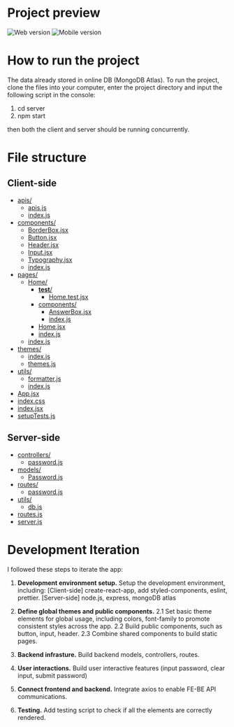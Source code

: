# Project preview
![Web version](https://i.ibb.co/yXkk2RG/Web.png)
![Mobile version](https://i.ibb.co/R2smD9B/Mobile.png)

# How to run the project

The data already stored in online DB (MongoDB Atlas). To run the project, clone the files into your computer, enter the project directory and input the following script in the console:

1. cd server
2. npm start

then both the client and server should be running concurrently.

# File structure

## Client-side
* [apis/](./src/apis)
  * [apis.js](./src/apis/apis.js)
  * [index.js](./src/apis/index.js)
* [components/](./src/components)
  * [BorderBox.jsx](./src/components/BorderBox.jsx)
  * [Button.jsx](./src/components/Button.jsx)
  * [Header.jsx](./src/components/Header.jsx)
  * [Input.jsx](./src/components/Input.jsx)
  * [Typography.jsx](./src/components/Typography.jsx)
  * [index.js](./src/components/index.js)
* [pages/](./src/pages)
  * [Home/](./src/pages/Home)
    * [__test__/](./src/pages/Home/__test__)
      * [Home.test.jsx](./src/pages/Home/__test__/Home.test.jsx)
    * [components/](./src/pages/Home/components)
      * [AnswerBox.jsx](./src/pages/Home/components/AnswerBox.jsx)
      * [index.js](./src/pages/Home/components/index.js)
    * [Home.jsx](./src/pages/Home/Home.jsx)
    * [index.js](./src/pages/Home/index.js)
  * [index.js](./src/pages/index.js)
* [themes/](./src/themes)
  * [index.js](./src/themes/index.js)
  * [themes.js](./src/themes/themes.js)
* [utils/](./src/utils)
  * [formatter.js](./src/utils/formatter.js)
  * [index.js](./src/utils/index.js)
* [App.jsx](./src/App.jsx)
* [index.css](./src/index.css)
* [index.jsx](./src/index.jsx)
* [setupTests.js](./src/setupTests.js)

## Server-side

* [controllers/](./src/controllers)
  * [password.js](./src/controllers/password.js)
* [models/](./src/models)
  * [Password.js](./src/models/Password.js)
* [routes/](./src/routes)
  * [password.js](./src/routes/password.js)
* [utils/](./src/utils)
  * [db.js](./src/utils/db.js)
* [routes.js](./src/routes.js)
* [server.js](./src/server.js)



# Development Iteration

I followed these steps to iterate the app:

1. **Development environment setup.**
Setup the development environment, including:
  [Client-side] create-react-app, add styled-components, eslint, prettier.
  [Server-side] node.js, express, mongoDB atlas

2. **Define global themes and public components.**
2.1 Set basic theme elements for global usage, including colors, font-family to promote consistent styles across the app.
2.2 Build public components, such as button, input, header.
2.3 Combine shared components to build static pages.

3. **Backend infrasture.**
Build backend models, controllers, routes.

4. **User interactions.**
Build user interactive features (input password, clear input, submit password)

5. **Connect frontend and backend.**
Integrate axios to enable FE-BE API communications.

6. **Testing.**
Add testing script to check if all the elements are correctly rendered.